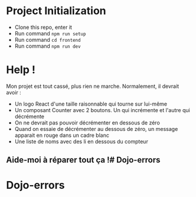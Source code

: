 # Project Initialization

- Clone this repo, enter it
- Run command `npm run setup`
- Run command `cd frontend`
- Run command `npm run dev`

# Help !
Mon projet est tout cassé, plus rien ne marche. Normalement, il devrait avoir :
- Un logo React d'une taille raisonnable qui tourne sur lui-même
- Un composant Counter avec 2 boutons. Un qui incrémente et l'autre qui décrémente
- On ne devrait pas pouvoir décrémenter en dessous de zéro
- Quand on essaie de décrémenter au dessous de zéro, un message apparait en rouge dans un cadre blanc
- Une liste de noms avec des li en dessous du compteur

## Aide-moi à réparer tout ça !# Dojo-errors
# Dojo-errors
